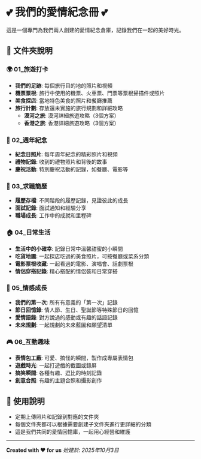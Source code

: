 # 💕 我們的愛情紀念冊 💕

這是一個專門為我們兩人創建的愛情紀念倉庫，記錄我們在一起的美好時光。

## 📁 文件夾說明

### 🌍 01_旅遊打卡
- **我們的足跡**: 每個旅行目的地的照片和視頻
- **機票票根**: 旅行中使用的機票、火車票、門票等票根掃描件或照片
- **美食探店**: 當地特色美食的照片和餐廳推薦
- **旅行計劃**: 存放還未實施的旅行規劃和詳細攻略
  - **漠河之旅**: 漠河詳細旅遊攻略（3個方案）
  - **香港之旅**: 香港詳細旅遊攻略（3個方案）

### 💝 02_週年紀念
- **紀念日照片**: 每年周年紀念的精彩照片和視頻
- **禮物記錄**: 收到的禮物照片和背後的故事
- **慶祝活動**: 特別慶祝活動的記錄，如餐廳、電影等

### 💼 03_求職簡歷
- **履歷存檔**: 不同階段的履歷記錄，見證彼此的成長
- **面試記錄**: 面試通知和經驗分享
- **職場成長**: 工作中的成就和里程碑

### 🏠 04_日常生活
- **生活中的小確幸**: 記錄日常中溫馨甜蜜的小瞬間
- **吃貨地圖**: 一起探店吃過的美食照片，可按餐廳或菜系分類
- **電影票根收藏**: 一起看過的電影、演唱會、話劇票根
- **情侶穿搭記錄**: 精心搭配的情侶裝和日常穿搭

### 💖 05_情感成長
- **我們的第一次**: 所有有意義的「第一次」記錄
- **節日回憶錄**: 情人節、生日、聖誕節等特殊節日的回憶
- **愛情語錄**: 對方說過的感動或有趣的話語記錄
- **未來規劃**: 一起規劃的未來藍圖和願望清單

### 🎮 06_互動趣味
- **表情包工廠**: 可愛、搞怪的瞬間，製作成專屬表情包
- **遊戲時光**: 一起打遊戲的截圖或錄屏
- **搞笑瞬間**: 各種有趣、逗比的時刻記錄
- **創意合照**: 有趣的主題合照和攝影創作

## 📝 使用說明
- 定期上傳照片和記錄到對應的文件夾
- 每個文件夾都可以根據需要創建子文件夾進行更詳細的分類
- 這是我們共同的愛情回憶庫，一起用心經營和維護

---

**Created with ❤️ for us**
*始建於: 2025年10月3日*